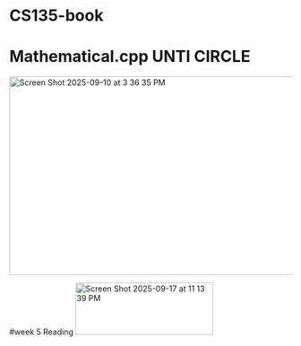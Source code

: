 # CS135-book


# Mathematical.cpp UNTI CIRCLE 
<img width="506" height="354" alt="Screen Shot 2025-09-10 at 3 36 35 PM" src="https://github.com/user-attachments/assets/39e9a11f-0a3b-4e7a-8549-5156bb6f3e72" />

#week 5 Reading 
<img width="246" height="93" alt="Screen Shot 2025-09-17 at 11 13 39 PM" src="https://github.com/user-attachments/assets/fcfbb704-70cf-4e1d-8217-2511f05c88f3" />
